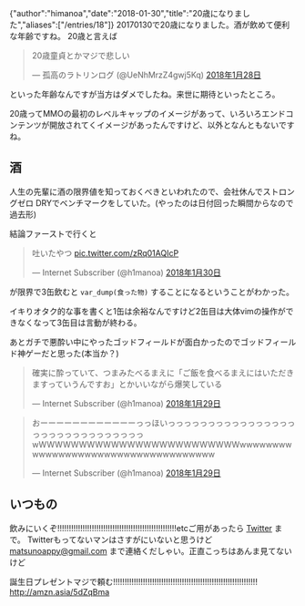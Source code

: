 {"author":"himanoa","date":"2018-01-30","title":"20歳になりました","aliases":["/entries/18"]}
20170130で20歳になりました。酒が飲めて便利な年齢ですね。 20歳と言えば

<blockquote class="twitter-tweet" data-lang="ja"><p lang="ja" dir="ltr">20歳童貞とかマジで悲しい</p>&mdash; 孤高のラトリンログ (@UeNhMrzZ4gwj5Kq) <a href="https://twitter.com/UeNhMrzZ4gwj5Kq/status/957651894842765312?ref_src=twsrc%5Etfw">2018年1月28日</a></blockquote>

といった年齢なんですが当方はダメでしたね。来世に期待といったところ。

20歳ってMMOの最初のレベルキャップのイメージがあって、いろいろエンドコンテンツが開放されてくイメージがあったんですけど、以外となんともないですね。

## 酒

人生の先輩に酒の限界値を知っておくべきといわれたので、会社休んでストロングゼロ DRYでベンチマークをしていた。(やったのは日付回った瞬間からなので過去形)

結論ファーストで行くと
 <blockquote class="twitter-tweet" data-lang="ja"><p lang="ja" dir="ltr">吐いたやつ <a href="https://t.co/zRq01AQIcP">pic.twitter.com/zRq01AQIcP</a></p>&mdash; Internet Subscriber (@h1manoa) <a href="https://twitter.com/h1manoa/status/958208112887939072?ref_src=twsrc%5Etfw">2018年1月30日</a></blockquote>

が限界で3缶飲むと `var_dump(食った物)` することになるということがわかった。

イキりオタク的な事を書くと1缶は余裕なんですけど2缶目は大体vimの操作ができなくなって3缶目は言動が終わる。

あとガチで悪酔い中にやったゴッドフィールドが面白かったのでゴッドフィールド神ゲーだと思った(本当か？)

<blockquote class="twitter-tweet" data-lang="ja"><p lang="ja" dir="ltr">確実に酔っていて、つまみたべるまえに「ご飯を食べるまえにはいただきますっていうんですお」とかいいながら爆笑している</p>&mdash; Internet Subscriber (@h1manoa) <a href="https://twitter.com/h1manoa/status/958064698355630080?ref_src=twsrc%5Etfw">2018年1月29日</a></blockquote>

<blockquote class="twitter-tweet" data-lang="ja"><p lang="ja" dir="ltr">おーーーーーーーーーーーーっっほいっっっっっっっっっっっっっっっっっっっっっっっっっっっっっっwWWWWWWWWWWWWWWWWWWWWWWWWWwwwwwwwwwwwwwwwwwwwwwwwwwwwwwwwwwwww</p>&mdash; Internet Subscriber (@h1manoa) <a href="https://twitter.com/h1manoa/status/958070791278542850?ref_src=twsrc%5Etfw">2018年1月29日</a></blockquote>

## いつもの

飲みにいくぞ!!!!!!!!!!!!!!!!!!!!!!!!!!!!!!!!!!!!!!!!!!!!!!!!!!!!etcご用があったら [Twitter](https://twitter.com/h1manoa) まで。 Twitterもってないマンはさすがにいないと思うけど matsunoappy@gmail.com まで連絡くだしゃい。正直こっちはあんま見てないけど

誕生日プレゼントマジで頼む!!!!!!!!!!!!!!!!!!!!!!!!!!!!!!!!!!!!!!!!!!!!!!!!!!!!!!!!!!!!!!! http://amzn.asia/5dZqBma
